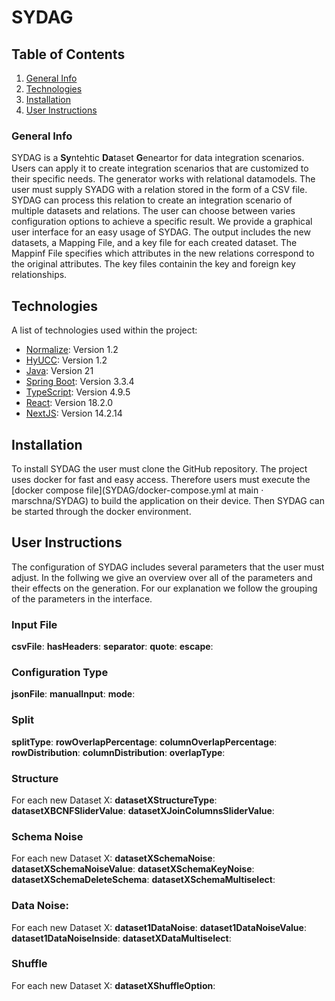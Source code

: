 # SYDAG
## Table of Contents
1. [General Info](#general-info)
2. [Technologies](#technologies)
3. [Installation](#installation)
3. [User Instructions](#user-instructions)

### General Info
SYDAG is a **Sy**ntehtic **Da**taset **G**eneartor for data integration scenarios.
Users can apply it to create integration scenarios that are customized to their specific needs. The generator works with relational datamodels. The user must supply SYADG with a relation stored in the form of a CSV file. SYDAG can process this relation to create an integration scenario of multiple datasets and relations.
The user can choose between varies configuration options to achieve a specific result. 
We provide a graphical user interface for an easy usage of SYDAG. The output includes the new datasets, a Mapping File, and a key file for each created dataset. The Mappinf File specifies which attributes in the new relations correspond to the original attributes. The key files containin the key and foreign key relationships.

## Technologies
A list of technologies used within the project:
* [Normalize](https://hpi.de/naumann/projects/data-profiling-and-analytics/metanome-data-profiling/algorithms.html): Version 1.2 
* [HyUCC](https://hpi.de/naumann/projects/data-profiling-and-analytics/metanome-data-profiling/algorithms.html): Version 1.2
* [Java](https://www.oracle.com/java/technologies/downloads/#java21): Version 21
* [Spring Boot](https://spring.io/projects/spring-boot): Version 3.3.4
* [TypeScript](https://www.npmjs.com/package/typescript): Version 4.9.5
* [React](https://react.dev/): Version 18.2.0
* [NextJS](https://nextjs.org/): Version 14.2.14


## Installation
To install SYDAG the user must clone the GitHub repository. The project uses docker for fast and easy access. Therefore users must execute the [docker compose file](SYDAG/docker-compose.yml at main · marschna/SYDAG) to build the application on their device. Then SYDAG can be started through the docker environment.

## User Instructions
The configuration of SYDAG includes several parameters that the user must adjust.
In the follwing we give an overview over all of the parameters and their effects on the generation. For our explanation we follow the grouping of the parameters in the interface. 

### Input File
**csvFile**: 
**hasHeaders**: 
**separator**:
**quote**:
**escape**:

### Configuration Type
**jsonFile**:
**manualInput**:
**mode**:

### Split
**splitType**:
**rowOverlapPercentage**:
**columnOverlapPercentage**:
**rowDistribution**:
**columnDistribution**:
**overlapType**:

### Structure
For each new Dataset X:
**datasetXStructureType**:
**datasetXBCNFSliderValue**:
**datasetXJoinColumnsSliderValue**:

### Schema Noise
For each new Dataset X:
**datasetXSchemaNoise**:
**datasetXSchemaNoiseValue**:
**datasetXSchemaKeyNoise**:
**datasetXSchemaDeleteSchema**:
**datasetXSchemaMultiselect**:

### Data Noise:
For each new Dataset X:
**dataset1DataNoise**:
**dataset1DataNoiseValue**:
**dataset1DataNoiseInside**:
**datasetXDataMultiselect**:

### Shuffle
For each new Dataset X:
**datasetXShuffleOption**:
